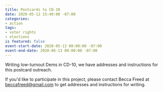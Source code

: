 ```yaml
---
title: Postcards to CD-10
date: 2020-05-12 15:49:00 -07:00
categories:
- action
tags:
- voter rights
- elections
is featured: false
event-start-date: 2020-05-13 00:00:00 -07:00
event-end-date: 2020-06-13 00:00:00 -07:00
---
```


Writing low-turnout Dems in CD-10, we have addresses and instructions for this postcard outreach. 

If you'd like to participate in this project, please contact Becca Freed at beccafreed@gmail.com to get addresses and instructions for writing. 